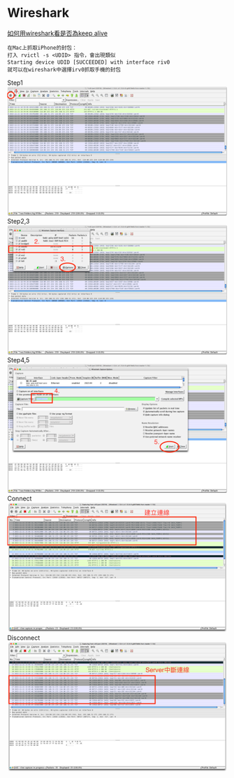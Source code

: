 # Wireshark

[如何用wireshark看是否為keep alive](#KeepAlive)

    在Mac上抓取iPhone的封包：
    打入 rvictl -s <UDID> 指令，會出現類似
    Starting device UDID [SUCCEEDED] with interface riv0
    就可以在wireshark中選擇irv0抓取手機的封包
    
Step1
![step1](assets/Screen_Shot_2015-11-21_at_15.00.31.png)
Step2,3
![step2](assets/Screen_Shot_2015-11-21_at_15.01.48.png)
Step4,5
![step3](assets/Screen_Shot_2015-11-21_at_15.03.49.png)
Connect
![Connect](assets/Screen_Shot_2015-11-21_at_15.05.37.png)
Disconnect
![Disconnect](assets/Screen_Shot_2015-11-21_at_15.06.39.png)